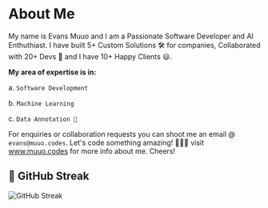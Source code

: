 # About Me
My name is Evans Muuo and I am a Passionate Software Developer and AI Enthuthiast. I have built 5+ Custom Solutions 🛠️ for companies, Collaborated with 20+ Devs 🤝  and I have 10+ Happy Clients 😃.

**My area of expertise is in:**

a. `Software Development`

b. `Machine Learning`

c. `Data Annotation 🧠`

For enquiries or collaboration requests you can shoot me an email @ `evans@muuo.codes`. Let's code something amazing! 🚀👨‍💻
visit www.muuo.codes for more info about me. Cheers!


## 🎯 GitHub Streak

![GitHub Streak](https://github-readme-streak-stats.herokuapp.com?user=codelord-evans)



<!---
codelord-evans/codelord-evans is a ✨ special ✨ repository because its `README.md` (this file) appears on your GitHub profile.
You can click the Preview link to take a look at your changes.
--->
